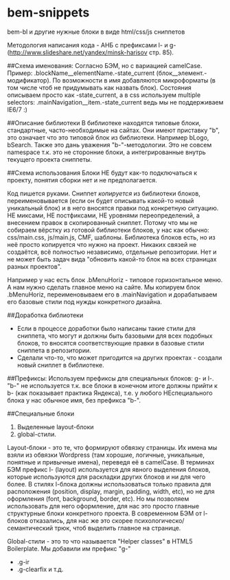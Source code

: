 bem-snippets
============

bem-bl и другие нужные блоки в виде html/css/js сниппетов

Методология написания кода - АНБ с префиксами l- и g- (http://www.slideshare.net/yandex/minsk-harisov стр. 85).

##Схема именования: 
Согласно БЭМ, но с вариацией camelCase. 
Пример: .blockName__elementName.-state_current (блок__элемент.-модификатор). 
По возможности в имя добавляются микроформаты (в том числе чтоб не придумывать как назвать блок).
Состояния описываем просто как -state_current, а в css используем multiple selectors: .mainNavigation__item.-state_current
ведь мы не поддерживаем IE6/7 :)

##Описание библиотеки
В библиотеке находятся типовые блоки, стандартные, часто-необходимые на сайтах. Они имеют приставку "b", это означает что это типовой блок из библиотеки. Например bLogo, bSearch.
Также это дань уважения "b-"-методологии. 
Это не совсем namespace т.к. это не сторонние блоки, а интегрированные внутрь текущего проекта сниппеты.

##Схема использования
Блоки НЕ будут как-то подключаться к проекту, понятия сборки нет и не предполагается.

Код пишется руками. Сниппет _копируется_ из библиотеки блоков, переименовывается (если он будет описывать какой-то новый уникальный блок) и в него вносятся правки под конкретную ситуацию. 
НЕ миксами, НЕ постфиксами, НЕ уровнями переопределений, а внесением правок в скопированный сниплет. 
Потому что мы не собираем вёрстку из готовой библиотеки блоков, у нас как обычно: css/main.css, js/main.js, CMF, шаблоны. Библиотека блоков есть, но из неё просто копируется что нужно на проект. 
Никаких связей не создаётся, всё полностью независимо, отдельные репозитории. Нет и не может быть задач вида "обновить какой-то блок на всех страницах разных проектов".

Например у нас есть блок .bMenuHoriz - типовое горизонтальное меню. А нам нужно сделать главное меню на сайте. Мы копируем блок .bMenuHoriz, переименовываем его в .mainNavigation и дорабатываем его базовые стили под нужды конкретного дизайна.

##Доработка библиотеки
* Если в процессе доработки было написаны такие стили для сниппета, что могут и должны быть базовыми для всех подобных блоков, то вносятся соответствующие правки в базовые стили сниппета в репозитории.
* Сделали что-то, что может пригодится на других проектах - создали новый сниплет в библиотеке.

##Префиксы:
Используем префиксы для специальных блоков: g- и l-. 
"b-" не используется т.к. все блоки в конечном итоге должны прийти к b- (как показывает практика Яндекса), т.е. у любого НЕспециального блока у нас обычное имя, без префикса "b-".

##Специальные блоки
 1. Выделенные layout-блоки
 2. global-стили.

Layout-блоки - это те, что формируют обвязку страницы. Их имена мы взяли из обвязки Wordpress (там хорошие, логичные, уникальные, понятные и привычные имена), переведя её в camelCase.
В терминах БЭМ префикс l- (layout) используется для явного выделения блоков, которые используются для раскладки других блоков и ни для чего более. 
В стилях l-блока должны использоваться только правила для расположения (position, display, margin, padding, width, etc), но не для оформления (font, background, border, etc).
Но мы позволяем использовать для него оформление, для нас это просто главные структурные блоки конкретного проекта. 
В современном БЭМ от l- блоков отказались, для нас же это скорее психологическо/семантический трюк, чтоб выделить главное на странице.

Global-стили - это то что называется "Helper classes" в HTML5 Boilerplate. Мы добавили им префикс "g-"
* .g-ir
* .g-clearfix
и т.д.